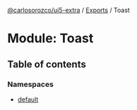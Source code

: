 [@carlosorozco/ui5-extra](../README.md) / [Exports](../modules.md) / Toast

# Module: Toast

## Table of contents

### Namespaces

- [default](Toast.default.md)
